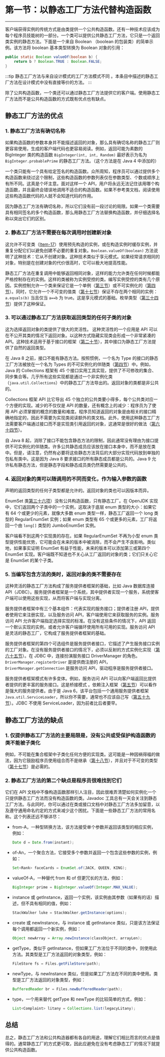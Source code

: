 # 第一节：以静态工厂方法代替构造函数

---

客户端获得实例的传统方式是由类提供一个公共构造函数。还有一种技术应该成为每个程序员技能树的一部分。一个类可以提供公共静态工厂方法，它只是一个返回类实例的静态方法。下面是一个来自 Boolean （boolean 的包装类）的简单示例。该方法将 boolean 基本类型转换为 Boolean 对象的引用：

```Java
public static Boolean valueOf(boolean b) {
    return b ? Boolean.TRUE : Boolean.FALSE;
}
```

:::tip
静态工厂方法与来自设计模式的工厂方法模式不同 。本条目中描述的静态工厂方法在设计模式中没有直接等价的方法。
:::

除了公共构造函数，一个类还可以通过静态工厂方法提供它的客户端。使用静态工厂方法而不是公共构造函数的方式既有优点也有缺点。

## 静态工厂方法的优点

### 1. 静态工厂方法有确切名称

如果构造函数的参数本身并不能描述返回的对象，那么具有确切名称的静态工厂则更容易使用，生成的客户端代码也更容易阅读。例如，返回可能为素数的 BigInteger 类的构造函数 `BigInteger(int, int, Random)` 最好表示为名为 `BigInteger.probablePrime` 的静态工厂方法。（这个方法是在 Java 4 中添加的）

一个类只能有一个具有给定签名的构造函数。众所周知，程序员可以通过提供多个构造函数来绕过这个限制，这些构造函数的参数列表仅在参数类型、个数或顺序上有所不同。这真是个坏主意。面对这样一个 API，用户将永远无法记住该用哪个构造函数，并且最终会错误地调用不适合的构造函数。如果不参考类文档，阅读使用这些构造函数代码的人就不会知道代码的作用。

因为静态工厂方法有确切名称，所以它们没有前一段讨论的局限。如果一个类需要具有相同签名的多个构造函数，那么用静态工厂方法替换构造函数，并仔细选择名称以突出它们的区别。

### 2. 静态工厂方法不需要在每次调用时创建新对象

这允许不可变类（[Item-17](../Chapter-4/Chapter-4-Item-17-Minimize-mutability)）使用预先构造的实例，或在构造实例时缓存实例，并重复分配它们以避免创建不必要的重复对象。`Boolean.valueOf(boolean)` 方法说明了这种技术：它从不创建对象。这种技术类似于享元模式。如果经常请求相同的对象，特别是在创建对象的代价很高时，它可以极大地提高性能。

静态工厂方法在重复调用中能够返回相同对象，这样的能力允许类在任何时候都能严格控制存在的实例。这样的类被称为实例受控的类。编写实例受控的类有几个原因。实例控制允许一个类来保证它是一个单例（[第三节](../Chapter-2/Chapter-2-Item-3-Enforce-the-singleton-property-with-a-private-constructor-or-an-enum-type)）或不可实例化的（[第四节](..Chapter-2/Chapter-2-Item-4-Enforce-noninstantiability-with-a-private-constructor)）。同时，它允许一个不可变的值类（[第十七节](../Chapter-4/Chapter-4-Item-17-Minimize-mutability)）保证不存在两个相同的实例：`a.equals(b)` 当且仅当 `a==b` 为 true。这是享元模式的基础。枚举类型（[第三十四节](../Chapter-6/Chapter-6-Item-34-Use-enums-instead-of-int-constants)）提供了这种保证。

### 3. 可以通过静态工厂方法获取返回类型的任何子类的对象

这为选择返回对象的类提供了很大的灵活性。
这种灵活性的一个应用是 API 可以在不公开其类的情况下返回对象。以这种方式隐藏实现类会形成一个非常紧凑的 API。这种技术适用于基于接口的框架（[第二十节](../Chapter-4/Chapter-4-Item-20-Prefer-interfaces-to-abstract-classes)），其中接口为静态工厂方法提供了自然的返回类型。

在 Java 8 之前，接口不能有静态方法。按照惯例，一个名为 Type 的接口的静态工厂方法被放在一个名为 Types 的不可实例化的伴随类（[第四节](../Chapter-2/Chapter-2-Item-4-Enforce-noninstantiability-with-a-private-constructor)）中。例如，Java 的 Collections 框架有 45 个接口实用工具实现，提供了不可修改的集合、同步集合等。几乎所有这些实现都是通过一个非实例化类（`java.util.Collections`）中的静态工厂方法导出的。返回对象的类都是非公共的。

Collections 框架 API 比它导出 45 个独立的公共类要小得多，每个公共类对应一个方便的实现。减少的不仅仅是 API 的数量，还有概念上的减少：程序员为了使用 API 必须掌握的概念的数量和难度。程序员知道返回的对象是由相关的接口精确地指定的，因此不需要为实现类阅读额外的类文档。此外，使用这种静态工厂方法需要客户端通过接口而不是实现类引用返回的对象，这通常是很好的做法（[第六十四节](../Chapter-9/Chapter-9-Item-64-Refer-to-objects-by-their-interfaces)）。

自 Java 8 起，消除了接口不能包含静态方法的限制，因此通常没有理由为接口提供不可实例化的伴随类。许多公共静态成员应该放在接口本身中，而不是放在类中。但是，请注意，仍然有必要将这些静态方法背后的大部分实现代码放到单独的包私有类中。这是因为 Java 8 要求接口的所有静态成员都是公共的。Java 9 允许私有静态方法，但是静态字段和静态成员类仍然需要是公共的。

### 4. 返回对象的类可以随调用的不同而变化，作为输入参数的函数

声明的返回类型的任何子类型都是允许的。返回对象的类也可以因版本而异。

EnumSet 类[第三十六项](../Chapter-6/Chapter-6-Item-36-Use-EnumSet-instead-of-bit-fields)）没有公共构造函数，只有静态工厂。在 OpenJDK 实现中，它们返回两个子类中的一个实例，这取决于底层 enum 类型的大小：如果它有 64 个或更少的元素，就像大多数 enum 类型一样，静态工厂返回一个 long 类型的 RegularEnumSet 实例；如果 enum 类型有 65 个或更多的元素，工厂将返回一个由 `long[]` 类型的 JumboEnumSet 实例。

客户端看不到这两个实现类的存在。如果 RegularEnumSet 不再为小型 enum 类型提供性能优势，它可能会在未来的版本中被消除，而不会产生不良影响。类似地，如果事实证明 EnumSet 有益于性能，未来的版本可以添加第三或第四个 EnumSet 实现。客户端既不知道也不关心从工厂返回的对象的类；它们只关心它是 EnumSet 的某个子类。

### 5. 当编写包含方法的类时，返回对象的类不需要存在

这种灵活的静态工厂方法构成了服务提供者框架的基础，比如 Java 数据库连接 API（JDBC）。服务提供者框架是一个系统，其中提供者实现一个服务，系统使客户端可以使用这些实现，从而将客户端与实现分离。

服务提供者框架中有三个基本组件：代表实现的服务接口；提供者注册 API，提供者使用它来注册实现，以及服务访问 API，客户端使用它来获取服务的实例。服务访问 API 允许客户端指定选择实现的标准。在没有这些条件的情况下，API 返回一个默认实现的实例，或者允许客户端循环使用所有可用的实现。服务访问 API 是灵活的静态工厂，它构成了服务提供者框架的基础。

服务提供者框架的第四个可选组件是服务提供者接口，它描述了产生服务接口实例的工厂对象。在没有服务提供者接口的情况下，必须以反射的方式实例化实现（[第六十五节](../Chapter-9/Chapter-9-Item-65-Prefer-interfaces-to-reflection)）。在 JDBC 中，连接扮演服务接口 DriverManager 的角色。`DriverManager.registerDriver` 是提供商注册的 API，`DriverManager.getConnection` 是服务访问 API，驱动程序是服务提供者接口。

服务提供者框架模式有许多变体。例如，服务访问 API 可以向客户端返回比提供者提供的更丰富的服务接口。这是桥接模式 。依赖注入框架（[第五节](../Chapter-2/Chapter-2-Item-5-Prefer-dependency-injection-to-hardwiring-resources)）可以看作是强大的服务提供者。由于是 Java 6，该平台包括一个通用服务提供者框架 `Java.util.ServiceLoader`，所以你不需要，通常也不应该自己写（[第五十九节](../Chapter-9/Chapter-9-Item-59-Know-and-use-the-libraries)）。JDBC 不使用 ServiceLoader，因为前者比后者要早。

## 静态工厂方法的缺点

### 1. 仅提供静态工厂方法的主要局限是，没有公共或受保护构造函数的类不能被子类化

例如，不可能在集合框架中子类化任何方便的实现类。这可能是一种因祸得福的做法，因为它鼓励程序员使用组合而不是继承（[第十八节](../Chapter-4/Chapter-4-Item-18-Favor-composition-over-inheritance)），并且对于不可变的类型（[第十七节](../Chapter-4/Chapter-4-Item-17-Minimize-mutability)）是必需的。

### 2. 静态工厂方法的第二个缺点是程序员很难找到它们

它们在 API 文档中不像构造函数那样引人注目，因此很难弄清楚如何实例化一个只提供静态工厂方法而没有构造函数的类。Javadoc 工具总有一天会关注到静态工厂方法。与此同时，你可以通过在类或接口文档中对静态工厂方法多加留意，以及遵守通用命名约定的方式来减少这个困扰。下面是一些静态工厂方法的常用名称。这个列表还远不够详尽：

- from-A，一种型转换方法，该方法接受单个参数并返回该类型的相应实例，例如：
  
  ```Java
  Date d = Date.from(instant);
  ```

- of-An，一个聚合方法，它接受多个参数并返回一个包含这些参数的实例，例如：
  
  ```Java
  Set<Rank> faceCards = EnumSet.of(JACK, QUEEN, KING);
  ```

- valueOf-A，一种替代 from 和 of 但更冗长的方法，例如：
  
  ```Java
  BigInteger prime = BigInteger.valueOf(Integer.MAX_VALUE);
  ```

- instance 或 getInstance，返回一个实例，该实例由其参数（如果有的话）描述，但不具有相同的值，例如：
  
  ```Java
  StackWalker luke = StackWalker.getInstance(options);
  ```

- create 或 newInstance，与 instance 或 getInstance 类似，只是该方法保证每个调用都返回一个新实例，例如：
  
  ```Java
  Object newArray = Array.newInstance(classObject, arrayLen);
  ```

- getType，类似于 getInstance，但如果工厂方法位于不同的类中，则使用此方法。其类型是工厂方法返回的对象类型，例如：
  
  ```Java
  FileStore fs = Files.getFileStore(path);
  ```

- newType，与 newInstance 类似，但是如果工厂方法在不同的类中使用。类型是工厂方法返回的对象类型，例如：
  
  ```Java
  BufferedReader br = Files.newBufferedReader(path);
  ```

- type，一个用来替代 getType 和 newType 的比较简单的方式，例如：
  
  ```Java
  List<Complaint> litany = Collections.list(legacyLitany);
  ```

## 总结

总之，静态工厂方法和公共构造器都有各自的用途，理解它们相比而言的优点是值得的。通常静态工厂的方式更可取，因此应避免在没有考虑静态工厂的情况下就提供公共构造函数。
